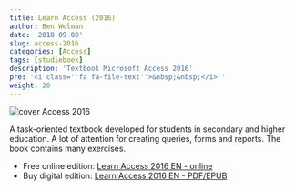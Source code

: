 ```yaml
---
title: Learn Access (2016)
author: Ben Welman
date: '2018-09-08'
slug: access-2016
categories: [Access]
tags: [studieboek]
description: 'Textbook Microsoft Access 2016'
pre: '<i class=''fa fa-file-text''>&nbsp;&nbsp;</i> '
weight: 20
---
```


![cover Access 2016](/img/cover_access_en_h120.png)

A task-oriented textbook developed for students in secondary and higher education. A lot of attention for creating queries, forms and reports. The book contains many exercises.

-  Free online edition: [Learn Access 2016 EN - online](https://learnaccess.netlify.com)
-  Buy digital edition: [Learn Access 2016 EN -  PDF/EPUB](https://gum.co/deAkp)
